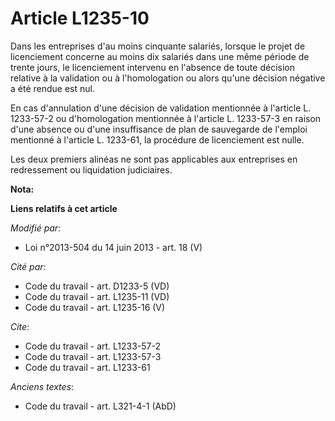 # Article L1235-10

Dans les entreprises d'au moins cinquante salariés, lorsque le projet de licenciement concerne au moins dix salariés dans une
même période de trente jours, le licenciement intervenu en l'absence de toute décision relative à la validation ou à
l'homologation ou alors qu'une décision négative a été rendue est nul. 

En cas d'annulation d'une décision de validation mentionnée à l'article L. 1233-57-2 ou d'homologation mentionnée à l'article
L. 1233-57-3 en raison d'une absence ou d'une insuffisance de plan de sauvegarde de l'emploi mentionné à l'article L.
1233-61, la procédure de licenciement est nulle. 

Les deux premiers alinéas ne sont pas applicables aux entreprises en redressement ou liquidation judiciaires.

**Nota:**



**Liens relatifs à cet article**

_Modifié par_:

  - Loi n°2013-504 du 14 juin 2013 - art. 18 (V)

_Cité par_:

  - Code du travail - art. D1233-5 (VD)
  - Code du travail - art. L1235-11 (VD)
  - Code du travail - art. L1235-16 (V)

_Cite_:

  - Code du travail - art. L1233-57-2
  - Code du travail - art. L1233-57-3
  - Code du travail - art. L1233-61

_Anciens textes_:

  - Code du travail - art. L321-4-1 (AbD)
